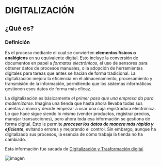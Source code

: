 # DIGITALIZACIÓN
## ¿Qué es?

### Definición
Es el proceso mediante el cual se convierten **elementos físicos o analógicos** en su equivalente digital. Esto incluye la conversión de documentos en papel a _formatos electrónicos_, el uso de sensores para obtener datos de procesos manuales, o la adopción de herramientas digitales para tareas que antes se hacían de forma tradicional.
La digitalización mejora la eficiencia en el almacenamiento, procesamiento y transmisión de la información, permitiendo que los sistemas informáticos gestionen esos datos de forma más eficaz.

La digitalización es básicamente _el primer paso que una empresa da para modernizarse_. Imagina una tienda que hasta ahora llevaba todas sus cuentas a mano y decide empezar a usar una caja registradora electrónica.
Lo que hace sigue siendo lo mismo (vender productos, registrar precios, manejar transacciones), pero ahora toda esa información se gestiona de forma digital. 
Esto le permite ***procesar los datos de manera más rápida y eficiente***, evitando errores y mejorando el control. 
Sin embargo, aunque ha digitalizado sus procesos, la esencia de cómo trabaja la tienda no ha cambiado.

Esta información fue sacada de [Digitalización y Trasformación digital](https://ies-rafael-alberti.github.io/digitalizacion-gs/docs/glosario/digitalizacion/)


![imagen](https://ies-rafael-alberti.github.io/digitalizacion-gs/docs/glosario/assets/digitalizacion-transformacion.png)

